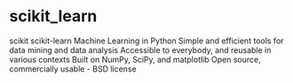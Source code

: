 # scikit_learn
scikit
scikit-learn
Machine Learning in Python
Simple and efficient tools for data mining and data analysis
Accessible to everybody, and reusable in various contexts
Built on NumPy, SciPy, and matplotlib
Open source, commercially usable - BSD license
